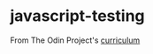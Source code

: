 # javascript-testing
From The Odin Project's [curriculum](https://www.theodinproject.com/courses/javascript/lessons/testing-practice)